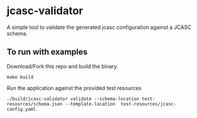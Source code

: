# jcasc-validator

A simple tool to validate the generated jcasc configuration against a JCASC schema.

## To run with examples

Download/Fork this repo and build the binary.

```
make build
```

Run the application against the provided test resources

```
./build/jcasc-validator validate --schema-location test-resources/schema.json --template-location  test-resources/jcasc-config.yaml
```

